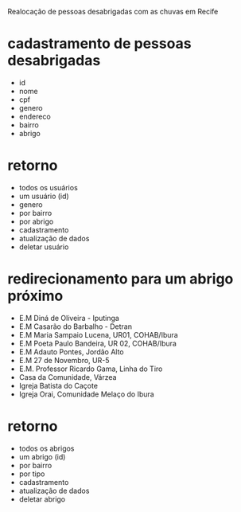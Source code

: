 Realocação de pessoas desabrigadas com as chuvas em Recife

# cadastramento de pessoas desabrigadas
- id
- nome
- cpf
- genero
- endereco
- bairro
- abrigo

# retorno
- todos os usuários 
- um usuário (id)
- genero
- por bairro
- por abrigo
- cadastramento
- atualização de dados
- deletar usuário

# redirecionamento para um abrigo próximo
- E.M Diná de Oliveira - Iputinga
- E.M Casarão do Barbalho - Detran
- E.M Maria Sampaio Lucena, UR01, COHAB/Ibura
- E.M Poeta Paulo Bandeira, UR 02, COHAB/Ibura
- E.M Adauto Pontes, Jordão Alto
- E.M 27 de Novembro, UR-5
- E.M. Professor Ricardo Gama, Linha do Tiro
- Casa da Comunidade, Várzea
- Igreja Batista do Caçote
- Igreja Orai, Comunidade Melaço do Ibura

# retorno
- todos os abrigos
- um abrigo (id)
- por bairro
- por tipo
- cadastramento
- atualização de dados
- deletar abrigo